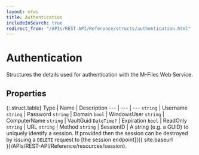 ```yaml
---
layout: mfws
title: Authentication
includeInSearch: true
redirect_from: "/APIs/REST-API/Reference/structs/authentication.html"
---
```


# Authentication

Structures the details used for authentication with the M-Files Web Service.

## Properties

{:.struct.table}
Type | Name | Description
--- | --- | ---
`string` | Username
`string` | Password
`string` | Domain
`bool` | WindowsUser
`string` | ComputerName
`string` | VaultGuid
`DateTime?` | Expiration
`bool` | ReadOnly
`string` | URL
`string` | Method
`string` | SessionID | A string (e.g. a GUID) to uniquely identify a session.  If provided then the session can be destroyed by issuing a `DELETE` request to [the session endpoint]({{ site.baseurl }}/APIs/REST-API/Reference/resources/session).
